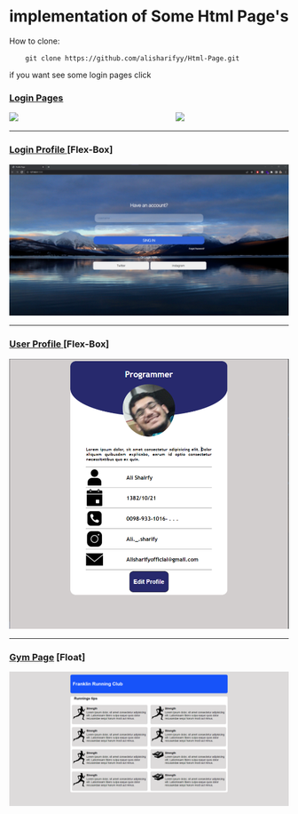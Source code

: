 # implementation of Some Html Page's

How to clone:

        git clone https://github.com/alisharifyy/Html-Page.git
   
   
   if you want see some login pages click
### <a href="./Login-pages" >Login Pages </a> 
<img style="float:left;" src="https://github.com/alisharifyy/Html-Page/blob/main/Login-Pages/01-Twitter-Login/img/twitter.png" width="300px">   
<img src="https://github.com/alisharifyy/Html-Page/blob/main/Login-Pages/02-login-Profile/img/login.png?raw=true)" width="300px">   


___
   
### <a href="./login-Profile" >Login Profile </a> [Flex-Box]
<img src="./login-Profile/img/login.png" width="600px">   

___

### <a href="./User-Profile" >User Profile </a> [Flex-Box]
<img src="./User-Profile/img/demo.png" width="600px">

___

### <a href="./Gym_page" >Gym Page</a> [Float]
<img src='./Gym_page/images/float.png' width="600px">



